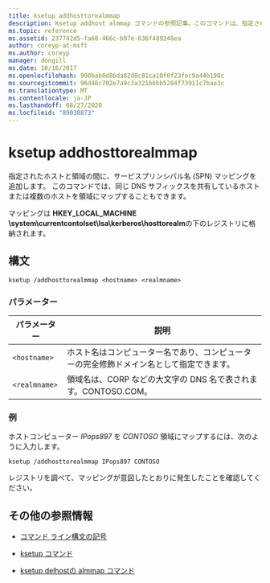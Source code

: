 ```yaml
---
title: ksetup addhosttorealmmap
description: Ksetup addhost almmap コマンドの参照記事。このコマンドは、指定されたホストと領域の間にサービスプリンシパル名 (SPN) マッピングを追加します。
ms.topic: reference
ms.assetid: 237742d5-fa68-466c-b97e-636f489248ea
author: coreyp-at-msft
ms.author: coreyp
manager: dongill
ms.date: 10/16/2017
ms.openlocfilehash: 900bab0d86da82d8c81ca10f0f23fec9a44b198c
ms.sourcegitcommit: 96d46c702e7a9c3a321bbbb5284f73911c7baa3c
ms.translationtype: MT
ms.contentlocale: ja-JP
ms.lasthandoff: 08/27/2020
ms.locfileid: "89038873"
---
```

# <a name="ksetup-addhosttorealmmap"></a>ksetup addhosttorealmmap

指定されたホストと領域の間に、サービスプリンシパル名 (SPN) マッピングを追加します。 このコマンドでは、同じ DNS サフィックスを共有しているホストまたは複数のホストを領域にマップすることもできます。

マッピングは **HKEY_LOCAL_MACHINE \system\currentcontolset\lsa\kerberos\hosttorealm**の下のレジストリに格納されます。

## <a name="syntax"></a>構文

```
ksetup /addhosttorealmmap <hostname> <realmname>
```

### <a name="parameters"></a>パラメーター

| パラメーター | 説明 |
| --------- |------------ |
| `<hostname>` | ホスト名はコンピューター名であり、コンピューターの完全修飾ドメイン名として指定できます。 |
| `<realmname>` | 領域名は、CORP などの大文字の DNS 名で表されます。CONTOSO.COM。 |

### <a name="examples"></a>例

ホストコンピューター *IPops897* を *CONTOSO* 領域にマップするには、次のように入力します。

```
ksetup /addhosttorealmmap IPops897 CONTOSO
```

レジストリを調べて、マッピングが意図したとおりに発生したことを確認してください。

## <a name="additional-references"></a>その他の参照情報

- [コマンド ライン構文の記号](command-line-syntax-key.md)

- [ksetup コマンド](ksetup.md)

- [ksetup delhostの almmap コマンド](ksetup-delhosttorealmmap.md)
